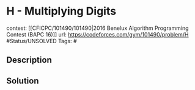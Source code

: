 # H - Multiplying Digits

contest: [[CFICPC/101490/101490|2016 Benelux Algorithm Programming Contest (BAPC 16)]]
url: https://codeforces.com/gym/101490/problem/H
#Status/UNSOLVED
Tags: #

## Description

## Solution

